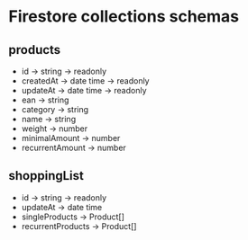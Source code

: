 # Firestore collections schemas

## products
  - id              -> string    -> readonly
  - createdAt       -> date time -> readonly
  - updateAt        -> date time -> readonly
  - ean             -> string
  - category        -> string
  - name            -> string
  - weight          -> number
  - minimalAmount   -> number
  - recurrentAmount -> number

## shoppingList
  - id                -> string    -> readonly
  - updateAt          -> date time
  - singleProducts    -> Product[]
  - recurrentProducts -> Product[]
